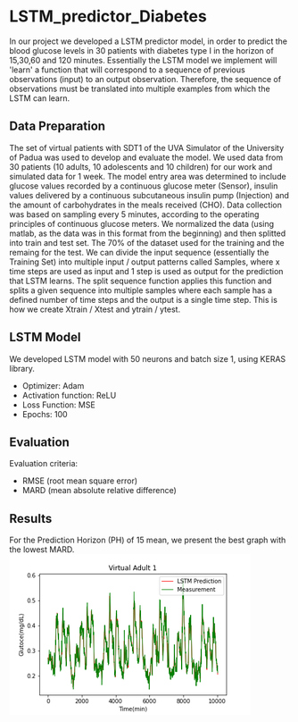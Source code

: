 # LSTM_predictor_Diabetes
In our project we developed a LSTM predictor model, in order to predict the blood glucose levels in 30 patients with diabetes type I in the horizon of 15,30,60 and 120 minutes. Essentially the LSTM model we implement will 'learn' a function that will correspond to a sequence of previous observations (input) to an output observation. Therefore, the sequence of observations must be translated into multiple examples from which the LSTM can learn.

## Data Preparation
The set of virtual patients with SDT1 of the UVA Simulator of the University of Padua was used to develop and evaluate the model. We used data from 30 patients (10 adults, 10 adolescents and 10 children) for our work and simulated data for 1 week. The model entry area was determined to include glucose values recorded by a continuous glucose meter (Sensor), insulin values delivered by a continuous subcutaneous insulin pump (Injection) and the amount of carbohydrates in the meals received (CHO). Data collection was based on sampling every 5 minutes, according to the operating principles of continuous glucose meters. We normalized the data  (using matlab, as the data was in this format from the beginning) and then splitted into train and test set. The 70% of the dataset used for the training and the remaing for the test. We can divide the input sequence (essentially the Training Set) into multiple input / output patterns called Samples, where x time steps are used as input and 1 step is used as output for the prediction that LSTM learns. The split sequence function applies this function and splits a given sequence into multiple samples where each sample has a defined number of time steps and the output is a single time step. This is how we create Xtrain / Xtest and ytrain / ytest.

## LSTM Model
We developed LSTM model with 50 neurons and batch size 1, using KERAS library.
- Optimizer: Adam
- Activation function: ReLU
- Loss Function: MSE
- Epochs: 100

## Evaluation
Evaluation criteria:
- RMSE (root mean square error)
- MARD (mean absolute relative difference)

## Results
For the Prediction Horizon (PH) of 15 mean, we present the best graph with the lowest MARD.
![alt text](https://github.com/panagiotoum/LSTM_predictor_Diabetes/blob/main/Figures/ph%3D15min/virtual_adult1.png)
